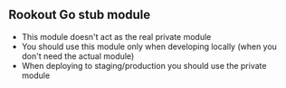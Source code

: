 ## Rookout Go stub module
- This module doesn't act as the real private module
- You should use this module only when developing locally (when you don't need the actual module)
- When deploying to staging/production you should use the private module